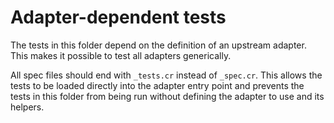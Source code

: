 # Adapter-dependent tests

The tests in this folder depend on the definition of an upstream adapter.
This makes it possible to test all adapters generically.

All spec files should end with `_tests.cr` instead of `_spec.cr`.
This allows the tests to be loaded directly into the adapter entry point
and prevents the tests in this folder from being run without defining
the adapter to use and its helpers.
